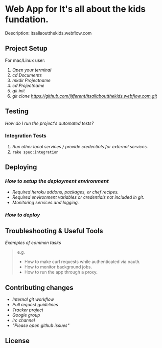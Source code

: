   
# Web App for It's all about the kids fundation.

Description: itsallaoutthekids.webflow.com

## Project Setup

For mac/Linux user:

1. _Open your terminal_
2. _cd Documents_
3. _mkdir Projectname_
4. _cd Projectname_
5. _git init_
6. _git clone https://github.com/jifferent/itsallaboutthekids.webflow.com.git_
## Testing

_How do I run the project's automated tests?_


### Integration Tests

1. _Run other local services / provide credentials for external services._
2. `rake spec:integration`

## Deploying

### _How to setup the deployment environment_

- _Required heroku addons, packages, or chef recipes._
- _Required environment variables or credentials not included in git._
- _Monitoring services and logging._

### _How to deploy_

## Troubleshooting & Useful Tools

_Examples of common tasks_

> e.g.
> 
> - How to make curl requests while authenticated via oauth.
> - How to monitor background jobs.
> - How to run the app through a proxy.

## Contributing changes

- _Internal git workflow_
- _Pull request guidelines_
- _Tracker project_
- _Google group_
- _irc channel_
- _"Please open github issues"_

## License
